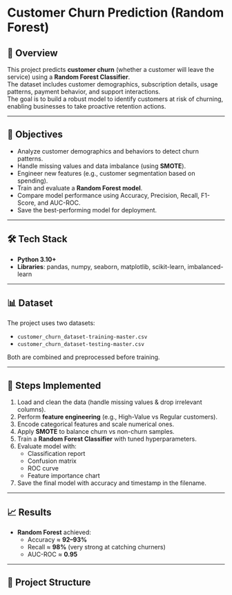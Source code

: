 # Customer Churn Prediction (Random Forest)

## 📌 Overview
This project predicts **customer churn** (whether a customer will leave the service) using a **Random Forest Classifier**.  
The dataset includes customer demographics, subscription details, usage patterns, payment behavior, and support interactions.  
The goal is to build a robust model to identify customers at risk of churning, enabling businesses to take proactive retention actions.

---

## 🎯 Objectives
- Analyze customer demographics and behaviors to detect churn patterns.  
- Handle missing values and data imbalance (using **SMOTE**).  
- Engineer new features (e.g., customer segmentation based on spending).  
- Train and evaluate a **Random Forest model**.  
- Compare model performance using Accuracy, Precision, Recall, F1-Score, and AUC-ROC.  
- Save the best-performing model for deployment.

---

## 🛠️ Tech Stack
- **Python 3.10+**  
- **Libraries**: pandas, numpy, seaborn, matplotlib, scikit-learn, imbalanced-learn  

---

## 📊 Dataset
The project uses two datasets:  
- `customer_churn_dataset-training-master.csv`  
- `customer_churn_dataset-testing-master.csv`  

Both are combined and preprocessed before training.  

---

## 🚀 Steps Implemented
1. Load and clean the data (handle missing values & drop irrelevant columns).  
2. Perform **feature engineering** (e.g., High-Value vs Regular customers).  
3. Encode categorical features and scale numerical ones.  
4. Apply **SMOTE** to balance churn vs non-churn samples.  
5. Train a **Random Forest Classifier** with tuned hyperparameters.  
6. Evaluate model with:
   - Classification report  
   - Confusion matrix  
   - ROC curve  
   - Feature importance chart  
7. Save the final model with accuracy and timestamp in the filename.  

---

## 📈 Results
- **Random Forest** achieved:  
  - Accuracy ≈ **92–93%**  
  - Recall ≈ **98%** (very strong at catching churners)  
  - AUC-ROC ≈ **0.95**  

---

## 📂 Project Structure
